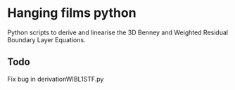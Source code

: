 # Hanging films python

Python scripts to derive and linearise the 3D Benney and Weighted Residual Boundary Layer Equations.

## Todo

Fix bug in derivationWIBL1STF.py
